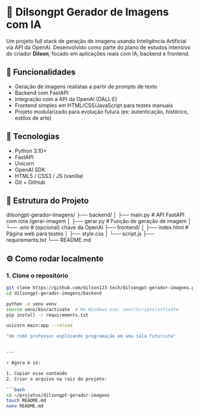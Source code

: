 # 🎨 Dilsongpt Gerador de Imagens com IA

Um projeto full stack de geração de imagens usando Inteligência Artificial via API da OpenAI. Desenvolvido como parte do plano de estudos intensivo do criador **Dilson**, focado em aplicações reais com IA, backend e frontend.

## 🚀 Funcionalidades

- Geração de imagens realistas a partir de prompts de texto
- Backend com FastAPI
- Integração com a API da OpenAI (DALL·E)
- Frontend simples em HTML/CSS/JavaScript para testes manuais
- Projeto modularizado para evolução futura (ex: autenticação, histórico, estilos de arte)

## 🧠 Tecnologias

- Python 3.10+
- FastAPI
- Uvicorn
- OpenAI SDK
- HTML5 / CSS3 / JS (vanilla)
- Git + GitHub

## 📁 Estrutura do Projeto

dilsongpt-gerador-imagens/
├── backend/
│ ├── main.py # API FastAPI com rota /gerar-imagem
│ ├── gerar.py # Função de geração de imagem
│ └── .env # (opcional) chave da OpenAI
├── frontend/
│ ├── index.html # Página web para testes
│ ├── style.css
│ └── script.js
├── requirements.txt
└── README.md


## ⚙️ Como rodar localmente

### 1. Clone o repositório

```bash
git clone https://github.com/dilson123-tech/dilsongpt-gerador-imagens.git
cd dilsongpt-gerador-imagens/backend

python -m venv venv
source venv/bin/activate  # No Windows use: venv\Scripts\activate
pip install -r requirements.txt

uvicorn main:app --reload

"Um robô professor explicando programação em uma sala futurista"


---

⚡ Agora é só:

1. Copiar esse conteúdo
2. Criar o arquivo na raiz do projeto:

```bash
cd ~/projetos/dilsongpt-gerador-imagens
touch README.md
nano README.md

